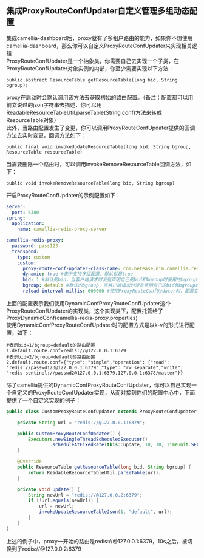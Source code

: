 
## 集成ProxyRouteConfUpdater自定义管理多组动态配置
集成camellia-dashboard后，proxy就有了多租户路由的能力，如果你不想使用camellia-dashboard，那么你可以自定义ProxyRouteConfUpdater来实现相关逻辑   
ProxyRouteConfUpdater是一个抽象类，你需要自己去实现一个子类，在ProxyRouteConfUpdater对象实例的内部，你至少需要实现以下方法：
```
public abstract ResourceTable getResourceTable(long bid, String bgroup);
```
proxy在启动时会默认调用该方法去获取初始的路由配置。（备注：配置都可以用前文说过的json字符串去描述，你可以用ReadableResourceTableUtil.parseTable(String conf)方法来转成ResourceTable对象）  
此外，当路由配置发生了变更，你可以调用ProxyRouteConfUpdater提供的回调方法去实时变更，回调方法如下：
```
public final void invokeUpdateResourceTable(long bid, String bgroup, ResourceTable resourceTable)
```
当需要删除一个路由时，可以调用invokeRemoveResourceTable回调方法，如下：
```
public void invokeRemoveResourceTable(long bid, String bgroup)
```
开启ProxyRouteConfUpdater的示例配置如下：
```yaml
server:
  port: 6380
spring:
  application:
    name: camellia-redis-proxy-server

camellia-redis-proxy:
  password: pass123
  transpond:
    type: custom
    custom:
      proxy-route-conf-updater-class-name: com.netease.nim.camellia.redis.proxy.route.DynamicConfProxyRouteConfUpdater
      dynamic: true #表示支持多组配置，默认就是true
      bid: 1 #默认的bid，当客户端请求时没有声明自己的bid和bgroup时使用的bgroup，可以缺省，若缺省则不带bid/bgroup的请求会被拒绝
      bgroup: default #默认的bgroup，当客户端请求时没有声明自己的bid和bgroup时使用的bgroup，可以缺省，若缺省则不带bid/bgroup的请求会被拒绝
      reload-interval-millis: 600000 #使用ProxyRouteConfUpdater时，配置变更会通过回调自动更新，为了防止更新出现丢失，会有一个兜底轮询机制，本配置表示兜底轮询的间隔，默认10分钟
```
上面的配置表示我们使用DynamicConfProxyRouteConfUpdater这个ProxyRouteConfUpdater的实现类，这个实现类下，配置托管给了ProxyDynamicConf(camellia-redis-proxy.properties)   
使用DynamicConfProxyRouteConfUpdater时的配置方式是以k-v的形式进行配置，如下：
```
#表示bid=1/bgroup=default的路由配置
1.default.route.conf=redis://@127.0.0.1:6379
#表示bid=2/bgroup=default的路由配置
2.default.route.conf={"type": "simple","operation": {"read": "redis://passwd123@127.0.0.1:6379","type": "rw_separate","write": "redis-sentinel://passwd2@127.0.0.1:6379,127.0.0.1:6378/master"}}
```
除了camellia提供的DynamicConfProxyRouteConfUpdater，你可以自己实现一个自定义的ProxyRouteConfUpdater实现，从而对接到你们的配置中心中，下面提供了一个自定义实现的例子：
```java
public class CustomProxyRouteConfUpdater extends ProxyRouteConfUpdater {

    private String url = "redis://@127.0.0.1:6379";

    public CustomProxyRouteConfUpdater() {
        Executors.newSingleThreadScheduledExecutor()
                .scheduleAtFixedRate(this::update, 10, 10, TimeUnit.SECONDS);
    }

    @Override
    public ResourceTable getResourceTable(long bid, String bgroup) {
        return ReadableResourceTableUtil.parseTable(url);
    }

    private void update() {
        String newUrl = "redis://@127.0.0.2:6379";
        if (!url.equals(newUrl)) {
            url = newUrl;
            invokeUpdateResourceTableJson(1, "default", url);
        }
    }
}
```
上述的例子中，proxy一开始的路由是redis://@127.0.0.1:6379，10s之后，被切换到了redis://@127.0.0.2:6379